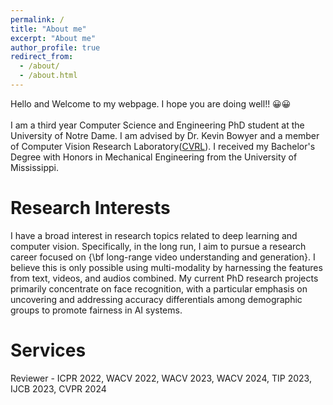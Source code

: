 ```yaml
---
permalink: /
title: "About me"
excerpt: "About me"
author_profile: true
redirect_from: 
  - /about/
  - /about.html
---
```


Hello and Welcome to my webpage. I hope you are doing well!! 😀😀 <br><br>
I am a third year Computer Science and Engineering PhD student at the University of Notre Dame. I am advised by Dr. Kevin Bowyer and a member of Computer Vision Research Laboratory([CVRL](https://cvrl.nd.edu/)). I received my Bachelor's Degree with Honors in Mechanical Engineering from the University of Mississippi. 

Research Interests
======
I have a broad interest in research topics related to deep learning and computer vision. Specifically, in the long run, I aim to pursue a research career focused on {\bf long-range video understanding and generation}. I believe this is only possible using multi-modality by harnessing the features from text, videos, and audios combined. My current PhD research projects primarily concentrate on face recognition, with a particular emphasis on uncovering and addressing accuracy differentials among demographic groups to promote fairness in AI systems.

Services
======
Reviewer - ICPR 2022, WACV 2022, WACV 2023, WACV 2024, TIP 2023, IJCB 2023, CVPR 2024

